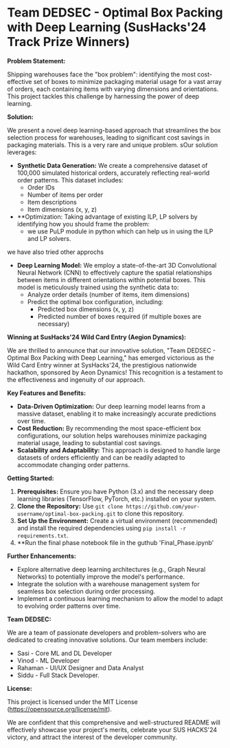 # Team DEDSEC - Optimal Box Packing with Deep Learning (SusHacks'24 Track Prize Winners)

**Problem Statement:**

Shipping warehouses face the "box problem": identifying the most cost-effective set of boxes to minimize packaging material usage for a vast array of orders, each containing items with varying dimensions and orientations. This project tackles this challenge by harnessing the power of deep learning.

**Solution:**

We present a novel deep learning-based approach that streamlines the box selection process for warehouses, leading to significant cost savings in packaging materials. This is a very rare and unique problem. sOur solution leverages:

* **Synthetic Data Generation:** We create a comprehensive dataset of 100,000 simulated historical orders, accurately reflecting real-world order patterns. This dataset includes:
    * Order IDs
    * Number of items per order
    * Item descriptions
    * Item dimensions (x, y, z)
* **Optimization: Taking advantage of existing ILP, LP solvers by identifying how you should frame the problem:
    * we use PuLP module in python which can help us in using the ILP and LP solvers.

 we have also tried other approchs
 
* **Deep Learning Model:** We employ a state-of-the-art 3D Convolutional Neural Network (CNN) to effectively capture the spatial relationships between items in different orientations within potential boxes. This model is meticulously trained using the synthetic data to:
    * Analyze order details (number of items, item dimensions)
    * Predict the optimal box configuration, including:
        * Predicted box dimensions (x, y, z)
        * Predicted number of boxes required (if multiple boxes are necessary)

**Winning at SusHacks'24 Wild Card Entry (Aegion Dynamics):**

We are thrilled to announce that our innovative solution, "Team DEDSEC - Optimal Box Packing with Deep Learning," has emerged victorious as the Wild Card Entry winner at SysHacks'24, the prestigious nationwide hackathon, sponsored by Aeon Dynamics! This recognition is a testament to the effectiveness and ingenuity of our approach.

**Key Features and Benefits:**

* **Data-Driven Optimization:** Our deep learning model learns from a massive dataset, enabling it to make increasingly accurate predictions over time.
* **Cost Reduction:** By recommending the most space-efficient box configurations, our solution helps warehouses minimize packaging material usage, leading to substantial cost savings.
* **Scalability and Adaptability:** This approach is designed to handle large datasets of orders efficiently and can be readily adapted to accommodate changing order patterns.

**Getting Started:**

1. **Prerequisites:** Ensure you have Python (3.x) and the necessary deep learning libraries (TensorFlow, PyTorch, etc.) installed on your system.
2. **Clone the Repository:** Use `git clone https://github.com/your-username/optimal-box-packing.git` to clone this repository.
3. **Set Up the Environment:** Create a virtual environment (recommended) and install the required dependencies using `pip install -r requirements.txt`.
4. **Run the final phase notebook file in the guthub 'Final_Phase.ipynb'

**Further Enhancements:**

* Explore alternative deep learning architectures (e.g., Graph Neural Networks) to potentially improve the model's performance.
* Integrate the solution with a warehouse management system for seamless box selection during order processing.
* Implement a continuous learning mechanism to allow the model to adapt to evolving order patterns over time.

**Team DEDSEC:**

We are a team of passionate developers and problem-solvers who are dedicated to creating innovative solutions. Our team members include:

* Sasi - Core ML and DL Developer
* Vinod - ML Developer 
* Rahaman - UI/UX Designer and Data Analyst
* Siddu - Full Stack Developer.

**License:**

This project is licensed under the MIT License (https://opensource.org/license/mit).

We are confident that this comprehensive and well-structured README will effectively showcase your project's merits, celebrate your SUS HACKS'24 victory, and attract the interest of the developer community.
